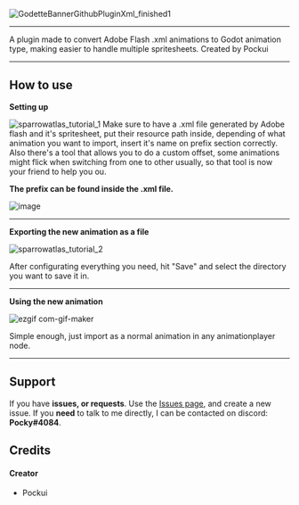 ![GodetteBannerGithubPluginXml_finished1](https://user-images.githubusercontent.com/89349204/133329158-04e053c1-0ae4-411e-b8f1-c089af066437.png)

---

A plugin made to convert Adobe Flash .xml animations to Godot animation type, 
making easier to handle multiple spritesheets.
Created by Pockui

---

## How to use
**Setting up**

![sparrowatlas_tutorial_1](https://user-images.githubusercontent.com/89349204/133329916-ad7facdf-759d-45ad-b413-570068f334e5.gif)
Make sure to have a .xml file generated by Adobe flash and it's spritesheet, put their resource path inside, depending of what animation you want to import, 
insert it's name on prefix section correctly.
Also there's a tool that allows you to do a custom offset, some animations might flick when switching from one to other usually, 
so that tool is now your friend to help you ou.

**The prefix can be found inside the .xml file.**

![image](https://user-images.githubusercontent.com/89349204/133333212-73cd5edd-1bf2-4ff0-bde9-02724c4c6a97.png)

---

**Exporting the new animation as a file**

![sparrowatlas_tutorial_2](https://user-images.githubusercontent.com/89349204/133330400-8548666e-3c22-4274-9276-0c7d312a0517.gif)

After configurating everything you need, hit "Save" and select the directory you want to save it in.

---

**Using the new animation**

![ezgif com-gif-maker](https://user-images.githubusercontent.com/89349204/133332044-4104ade1-9aea-40d9-989c-c08bafc7afa4.gif)

Simple enough, just import as a normal animation in any animationplayer node.

---

## Support
If you have **issues, or requests**. Use the [Issues page](https://github.com/ImCodist/Friday-Night-Funkin-Gamemaker-Remake/issues), and create a new issue.
If you **need** to talk to me directly, I can be contacted on discord: **Pocky#4084**.

## Credits
#### Creator

- Pockui
